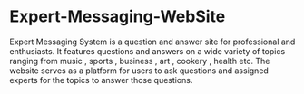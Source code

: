 # Expert-Messaging-WebSite
Expert Messaging System is a question and answer site for professional and enthusiasts. It features questions and answers on a wide variety of topics ranging from music , sports , business , art , cookery , health etc. The website serves as a platform for users to ask questions and assigned experts for the topics to answer those questions.
